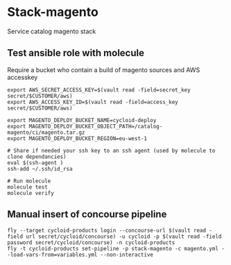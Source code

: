 # Stack-magento
Service catalog magento stack


## Test ansible role with molecule

Require a bucket who contain a build of magento sources and AWS accesskey

```
export AWS_SECRET_ACCESS_KEY=$(vault read -field=secret_key secret/$CUSTOMER/aws)
export AWS_ACCESS_KEY_ID=$(vault read -field=access_key secret/$CUSTOMER/aws)

export MAGENTO_DEPLOY_BUCKET_NAME=cycloid-deploy
export MAGENTO_DEPLOY_BUCKET_OBJECT_PATH=/catalog-magento/ci/magento.tar.gz
export MAGENTO_DEPLOY_BUCKET_REGION=eu-west-1

# Share if needed your ssh key to an ssh agent (used by molecule to clone dependancies)
eval $(ssh-agent )
ssh-add ~/.ssh/id_rsa

# Run molecule
molecule test
molecule verify
```

## Manual insert of concourse pipeline

```
fly --target cycloid-products login --concourse-url $(vault read -field url secret/cycloid/concourse) -u cycloid -p $(vault read -field password secret/cycloid/concourse) -n cycloid-products
fly -t cycloid-products set-pipeline -p stack-magento -c magento.yml --load-vars-from=variables.yml --non-interactive
```
